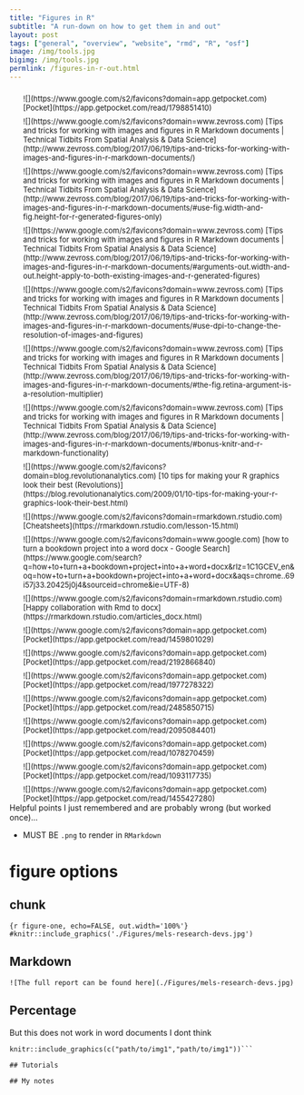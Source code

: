 ```yaml
---
title: "Figures in R"
subtitle: "A run-down on how to get them in and out"
layout: post
tags: ["general", "overview", "website", "rmd", "R", "osf"]
image: /img/tools.jpg
bigimg: /img/tools.jpg
permlink: /figures-in-r-out.html
---
```


<div style="padding-left: 24px; padding-top: 8px; position: relative; font-size: 13px;">![](https://www.google.com/s2/favicons?domain=app.getpocket.com) [Pocket](https://app.getpocket.com/read/1798851410)</div>
<div style="padding-left: 24px; padding-top: 8px; position: relative; font-size: 13px;">![](https://www.google.com/s2/favicons?domain=www.zevross.com) [Tips and tricks for working with images and figures in R Markdown documents | Technical Tidbits From Spatial Analysis & Data Science](http://www.zevross.com/blog/2017/06/19/tips-and-tricks-for-working-with-images-and-figures-in-r-markdown-documents/)</div>
<div style="padding-left: 24px; padding-top: 8px; position: relative; font-size: 13px;">![](https://www.google.com/s2/favicons?domain=www.zevross.com) [Tips and tricks for working with images and figures in R Markdown documents | Technical Tidbits From Spatial Analysis & Data Science](http://www.zevross.com/blog/2017/06/19/tips-and-tricks-for-working-with-images-and-figures-in-r-markdown-documents/#use-fig.width-and-fig.height-for-r-generated-figures-only)</div>
<div style="padding-left: 24px; padding-top: 8px; position: relative; font-size: 13px;">![](https://www.google.com/s2/favicons?domain=www.zevross.com) [Tips and tricks for working with images and figures in R Markdown documents | Technical Tidbits From Spatial Analysis & Data Science](http://www.zevross.com/blog/2017/06/19/tips-and-tricks-for-working-with-images-and-figures-in-r-markdown-documents/#arguments-out.width-and-out.height-apply-to-both-existing-images-and-r-generated-figures)</div>
<div style="padding-left: 24px; padding-top: 8px; position: relative; font-size: 13px;">![](https://www.google.com/s2/favicons?domain=www.zevross.com) [Tips and tricks for working with images and figures in R Markdown documents | Technical Tidbits From Spatial Analysis & Data Science](http://www.zevross.com/blog/2017/06/19/tips-and-tricks-for-working-with-images-and-figures-in-r-markdown-documents/#use-dpi-to-change-the-resolution-of-images-and-figures)</div>
<div style="padding-left: 24px; padding-top: 8px; position: relative; font-size: 13px;">![](https://www.google.com/s2/favicons?domain=www.zevross.com) [Tips and tricks for working with images and figures in R Markdown documents | Technical Tidbits From Spatial Analysis & Data Science](http://www.zevross.com/blog/2017/06/19/tips-and-tricks-for-working-with-images-and-figures-in-r-markdown-documents/#the-fig.retina-argument-is-a-resolution-multiplier)</div>
<div style="padding-left: 24px; padding-top: 8px; position: relative; font-size: 13px;">![](https://www.google.com/s2/favicons?domain=www.zevross.com) [Tips and tricks for working with images and figures in R Markdown documents | Technical Tidbits From Spatial Analysis & Data Science](http://www.zevross.com/blog/2017/06/19/tips-and-tricks-for-working-with-images-and-figures-in-r-markdown-documents/#bonus-knitr-and-r-markdown-functionality)</div>
<div style="padding-left: 24px; padding-top: 8px; position: relative; font-size: 13px;">![](https://www.google.com/s2/favicons?domain=blog.revolutionanalytics.com) [10 tips for making your R graphics look their best (Revolutions)](https://blog.revolutionanalytics.com/2009/01/10-tips-for-making-your-r-graphics-look-their-best.html)</div>
<div style="padding-left: 24px; padding-top: 8px; position: relative; font-size: 13px;">![](https://www.google.com/s2/favicons?domain=rmarkdown.rstudio.com) [Cheatsheets](https://rmarkdown.rstudio.com/lesson-15.html)</div>
<div style="padding-left: 24px; padding-top: 8px; position: relative; font-size: 13px;">![](https://www.google.com/s2/favicons?domain=www.google.com) [how to turn a bookdown project into a word docx - Google Search](https://www.google.com/search?q=how+to+turn+a+bookdown+project+into+a+word+docx&rlz=1C1GCEV_en&oq=how+to+turn+a+bookdown+project+into+a+word+docx&aqs=chrome..69i57j33.20425j0j4&sourceid=chrome&ie=UTF-8)</div>
<div style="padding-left: 24px; padding-top: 8px; position: relative; font-size: 13px;">![](https://www.google.com/s2/favicons?domain=rmarkdown.rstudio.com) [Happy collaboration with Rmd to docx](https://rmarkdown.rstudio.com/articles_docx.html)</div>
<div style="padding-left: 24px; padding-top: 8px; position: relative; font-size: 13px;">![](https://www.google.com/s2/favicons?domain=app.getpocket.com) [Pocket](https://app.getpocket.com/read/1459801029)</div>
<div style="padding-left: 24px; padding-top: 8px; position: relative; font-size: 13px;">![](https://www.google.com/s2/favicons?domain=app.getpocket.com) [Pocket](https://app.getpocket.com/read/2192866840)</div>
<div style="padding-left: 24px; padding-top: 8px; position: relative; font-size: 13px;">![](https://www.google.com/s2/favicons?domain=app.getpocket.com) [Pocket](https://app.getpocket.com/read/1977278322)</div>
<div style="padding-left: 24px; padding-top: 8px; position: relative; font-size: 13px;">![](https://www.google.com/s2/favicons?domain=app.getpocket.com) [Pocket](https://app.getpocket.com/read/2485850715)</div>
<div style="padding-left: 24px; padding-top: 8px; position: relative; font-size: 13px;">![](https://www.google.com/s2/favicons?domain=app.getpocket.com) [Pocket](https://app.getpocket.com/read/2095084401)</div>
<div style="padding-left: 24px; padding-top: 8px; position: relative; font-size: 13px;">![](https://www.google.com/s2/favicons?domain=app.getpocket.com) [Pocket](https://app.getpocket.com/read/1078270459)</div>
<div style="padding-left: 24px; padding-top: 8px; position: relative; font-size: 13px;">![](https://www.google.com/s2/favicons?domain=app.getpocket.com) [Pocket](https://app.getpocket.com/read/1093117735)</div>
<div style="padding-left: 24px; padding-top: 8px; position: relative; font-size: 13px;">![](https://www.google.com/s2/favicons?domain=app.getpocket.com) [Pocket](https://app.getpocket.com/read/1455427280)</div></div>
Helpful points I just remembered and are probably wrong (but worked once)...

- MUST BE `.png` to render in `RMarkdown`

# figure options

## chunk

`{r figure-one, echo=FALSE, out.width='100%'} #knitr::include_graphics('./Figures/mels-research-devs.jpg')`

## Markdown

`![The full report can be found here](./Figures/mels-research-devs.jpg)`

## Percentage

But this does not work in word documents I dont think

```{r, echo=FALSE,out.width="49%", out.height="20%",fig.cap="caption",fig.show='hold',fig.align='center'}
knitr::include_graphics(c("path/to/img1","path/to/img1"))```

## Tutorials

## My notes
```